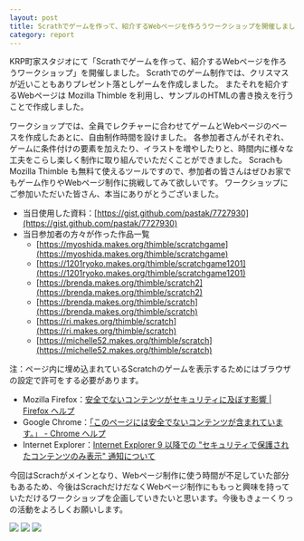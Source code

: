 ```yaml
---
layout: post
title: Scrathでゲームを作って、紹介するWebページを作ろうワークショップを開催しました。
category: report
---
```



KRP町家スタジオにて「Scrathでゲームを作って、紹介するWebページを作ろうワークショップ」を開催しました。 Scrathでのゲーム制作では、クリスマスが近いこともありプレゼント落としゲームを作成しました。 またそれを紹介するWebページは Mozilla Thimble を利用し、サンプルのHTMLの書き換えを行うことで作成しました。


ワークショップでは、全員でレクチャーに合わせてゲームとWebページのベースを作成したあとに、自由制作時間を設けました。 各参加者さんがそれぞれ、ゲームに条件付けの要素を加えたり、イラストを増やしたりと、時間内に様々な工夫をこらし楽しく制作に取り組んでいただくことができました。 Scrachも Mozilla Thimble も無料て使えるツールですので、参加者の皆さんはぜひお家でもゲーム作りやWebページ制作に挑戦してみて欲しいです。 ワークショップにご参加いただいた皆さん、本当にありがとうございました。


- 当日使用した資料：[https://gist.github.com/pastak/7727930](https://gist.github.com/pastak/7727930)
- 当日参加者の方々が作った作品一覧
    - [https://myoshida.makes.org/thimble/scratchgame](https://myoshida.makes.org/thimble/scratchgame)
    - [https://1201ryoko.makes.org/thimble/scratchgame1201](https://1201ryoko.makes.org/thimble/scratchgame1201)
    - [https://brenda.makes.org/thimble/scratch2](https://brenda.makes.org/thimble/scratch2)
    - [https://brenda.makes.org/thimble/scratch](https://brenda.makes.org/thimble/scratch)
    - [https://ri.makes.org/thimble/scratch](https://ri.makes.org/thimble/scratch)
    - [https://michelle52.makes.org/thimble/scratch](https://michelle52.makes.org/thimble/scratch)

注：ページ内に埋め込まれているScratchのゲームを表示するためにはブラウザの設定で許可をする必要があります。

- Mozilla Firefox：[安全でないコンテンツがセキュリティに及ぼす影響 \| Firefox ヘルプ](https://support.mozilla.org/ja/kb/how-does-content-isnt-secure-affect-my-safety)
- Google Chrome：[「このページには安全でないコンテンツが含まれています。」 - Chrome ヘルプ](https://support.google.com/chrome/answer/1342714?hl=ja)
- Internet Explorer：[Internet Explorer 9 以降での "セキュリティで保護されたコンテンツのみ表示" 通知について](http://support.microsoft.com/kb/2625928/ja)


今回はScrachがメインとなり、Webページ制作に使う時間が不足していた部分もあるため、今後はScrachだけだなくWebページ制作にももっと興味を持っていただけるワークショップを企画していきたいと思います。今後もきょーくりっの活動をよろしくお願いします。


<div class="gallery">

<img src="http://kyokuri.pwsj.org/images/blogs/scratch1201/1451590_715273291817891_947094515_n.jpg" />
<img src="http://kyokuri.pwsj.org/images/blogs/scratch1201/1477911_715273431817877_498495204_n.jpg" />
<img src="http://kyokuri.pwsj.org/images/blogs/scratch1201/599834_715273598484527_1691974266_n.jpg" />

</div>
